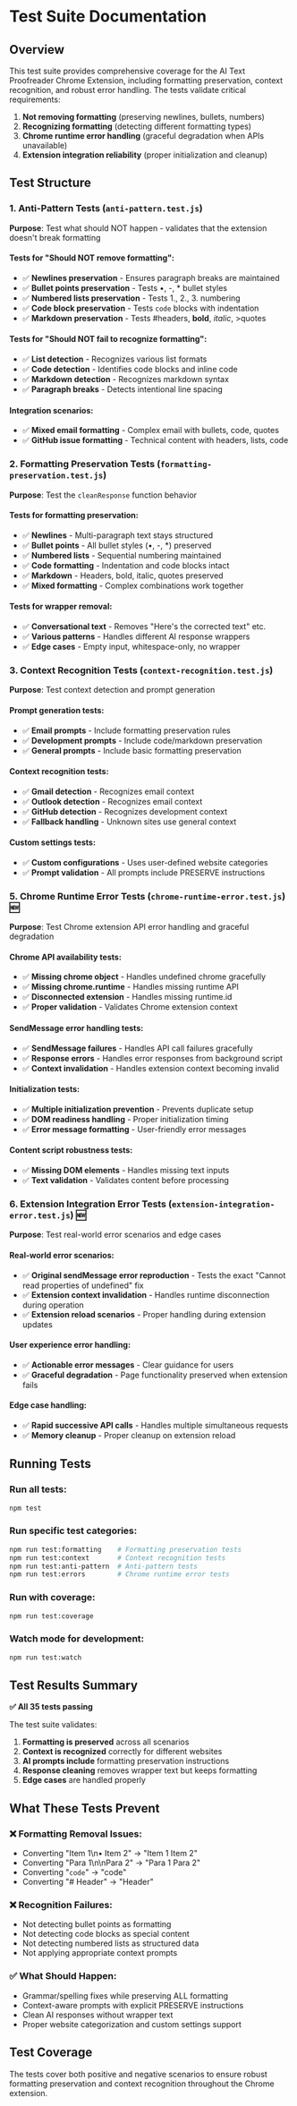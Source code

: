 # Test Suite Documentation

## Overview

This test suite provides comprehensive coverage for the AI Text Proofreader Chrome Extension, including formatting preservation, context recognition, and robust error handling. The tests validate critical requirements:

1. **Not removing formatting** (preserving newlines, bullets, numbers)
2. **Recognizing formatting** (detecting different formatting types)
3. **Chrome runtime error handling** (graceful degradation when APIs unavailable)
4. **Extension integration reliability** (proper initialization and cleanup)

## Test Structure

### 1. Anti-Pattern Tests (`anti-pattern.test.js`)
**Purpose**: Test what should NOT happen - validates that the extension doesn't break formatting

#### Tests for "Should NOT remove formatting":
- ✅ **Newlines preservation** - Ensures paragraph breaks are maintained
- ✅ **Bullet points preservation** - Tests •, -, * bullet styles
- ✅ **Numbered lists preservation** - Tests 1., 2., 3. numbering
- ✅ **Code block preservation** - Tests ```code``` blocks with indentation
- ✅ **Markdown preservation** - Tests #headers, **bold**, *italic*, >quotes

#### Tests for "Should NOT fail to recognize formatting":
- ✅ **List detection** - Recognizes various list formats
- ✅ **Code detection** - Identifies code blocks and inline code
- ✅ **Markdown detection** - Recognizes markdown syntax
- ✅ **Paragraph breaks** - Detects intentional line spacing

#### Integration scenarios:
- ✅ **Mixed email formatting** - Complex email with bullets, code, quotes
- ✅ **GitHub issue formatting** - Technical content with headers, lists, code

### 2. Formatting Preservation Tests (`formatting-preservation.test.js`)
**Purpose**: Test the `cleanResponse` function behavior

#### Tests for formatting preservation:
- ✅ **Newlines** - Multi-paragraph text stays structured
- ✅ **Bullet points** - All bullet styles (•, -, *) preserved
- ✅ **Numbered lists** - Sequential numbering maintained
- ✅ **Code formatting** - Indentation and code blocks intact
- ✅ **Markdown** - Headers, bold, italic, quotes preserved
- ✅ **Mixed formatting** - Complex combinations work together

#### Tests for wrapper removal:
- ✅ **Conversational text** - Removes "Here's the corrected text" etc.
- ✅ **Various patterns** - Handles different AI response wrappers
- ✅ **Edge cases** - Empty input, whitespace-only, no wrapper

### 3. Context Recognition Tests (`context-recognition.test.js`)
**Purpose**: Test context detection and prompt generation

#### Prompt generation tests:
- ✅ **Email prompts** - Include formatting preservation rules
- ✅ **Development prompts** - Include code/markdown preservation
- ✅ **General prompts** - Include basic formatting preservation

#### Context recognition tests:
- ✅ **Gmail detection** - Recognizes email context
- ✅ **Outlook detection** - Recognizes email context
- ✅ **GitHub detection** - Recognizes development context
- ✅ **Fallback handling** - Unknown sites use general context

#### Custom settings tests:
- ✅ **Custom configurations** - Uses user-defined website categories
- ✅ **Prompt validation** - All prompts include PRESERVE instructions

### 5. Chrome Runtime Error Tests (`chrome-runtime-error.test.js`) 🆕
**Purpose**: Test Chrome extension API error handling and graceful degradation

#### Chrome API availability tests:
- ✅ **Missing chrome object** - Handles undefined chrome gracefully
- ✅ **Missing chrome.runtime** - Handles missing runtime API
- ✅ **Disconnected extension** - Handles missing runtime.id
- ✅ **Proper validation** - Validates Chrome extension context

#### SendMessage error handling tests:
- ✅ **SendMessage failures** - Handles API call failures gracefully
- ✅ **Response errors** - Handles error responses from background script
- ✅ **Context invalidation** - Handles extension context becoming invalid

#### Initialization tests:
- ✅ **Multiple initialization prevention** - Prevents duplicate setup
- ✅ **DOM readiness handling** - Proper initialization timing
- ✅ **Error message formatting** - User-friendly error messages

#### Content script robustness tests:
- ✅ **Missing DOM elements** - Handles missing text inputs
- ✅ **Text validation** - Validates content before processing

### 6. Extension Integration Error Tests (`extension-integration-error.test.js`) 🆕
**Purpose**: Test real-world error scenarios and edge cases

#### Real-world error scenarios:
- ✅ **Original sendMessage error reproduction** - Tests the exact "Cannot read properties of undefined" fix
- ✅ **Extension context invalidation** - Handles runtime disconnection during operation
- ✅ **Extension reload scenarios** - Proper handling during extension updates

#### User experience error handling:
- ✅ **Actionable error messages** - Clear guidance for users
- ✅ **Graceful degradation** - Page functionality preserved when extension fails

#### Edge case handling:
- ✅ **Rapid successive API calls** - Handles multiple simultaneous requests
- ✅ **Memory cleanup** - Proper cleanup on extension reload

## Running Tests

### Run all tests:
```bash
npm test
```

### Run specific test categories:
```bash
npm run test:formatting    # Formatting preservation tests
npm run test:context       # Context recognition tests  
npm run test:anti-pattern  # Anti-pattern tests
npm run test:errors        # Chrome runtime error tests
```

### Run with coverage:
```bash
npm run test:coverage
```

### Watch mode for development:
```bash
npm run test:watch
```

## Test Results Summary

**✅ All 35 tests passing**

The test suite validates:

1. **Formatting is preserved** across all scenarios
2. **Context is recognized** correctly for different websites
3. **AI prompts include** formatting preservation instructions
4. **Response cleaning** removes wrapper text but keeps formatting
5. **Edge cases** are handled properly

## What These Tests Prevent

### ❌ Formatting Removal Issues:
- Converting "Item 1\n• Item 2" → "Item 1 Item 2"
- Converting "Para 1\n\nPara 2" → "Para 1 Para 2"  
- Converting "```code```" → "code"
- Converting "# Header" → "Header"

### ❌ Recognition Failures:
- Not detecting bullet points as formatting
- Not detecting code blocks as special content
- Not detecting numbered lists as structured data
- Not applying appropriate context prompts

### ✅ What Should Happen:
- Grammar/spelling fixes while preserving ALL formatting
- Context-aware prompts with explicit PRESERVE instructions
- Clean AI responses without wrapper text
- Proper website categorization and custom settings support

## Test Coverage

The tests cover both positive and negative scenarios to ensure robust formatting preservation and context recognition throughout the Chrome extension.
